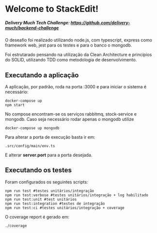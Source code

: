 # Welcome to StackEdit!
#####  Delivery Much Tech Challenge: https://github.com/delivery-much/backend-challenge

O deseafio foi realizado utilizando node.js, com typescript,  express como framework web, jest para os testes  e para o banco o mongodb.

Foi estrutarado pensando na utilização da Clean Architecture e princípios do SOLID, utilizando TDD como metodologia de desenvolvimento.

## Executando a aplicação
A aplicação, por padrão, roda na porta :3000 e para iniciar o sistema é necessário:

	docker-compose up
    npm start

No compose encontram-se os serviços rabbitmq, stock-service e mongodb. Caso seja necessário rodar apenas o mongodb utilize
	

    docker-compose up mongodb

Para alterar a porta de execução basta ir em:

    .src/config/main/env.ts
E alterar **server.port** para a porta desejada.

## Executando os testes

Foram configurados os seguintes scripts:

    npm run test #testes unitários/integração
    npm run test:verbose #testes unitários/integração + log habilitado
    npm run test:unit #test unitários
    npm run test:integration #testes de integração
    npm run test:ci #testes unitários/integração + coverage
   O coverage report é gerado em:
   

  

    ./coverage

